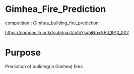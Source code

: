 # Gimhea_Fire_Prediction
competition : Gimhea_building_fire_prediction

https://compas.lh.or.kr/subj/past/info?subjNo=SBJ_1910_002

# Purpose
Prediction of building(in Gimhea) fires 
